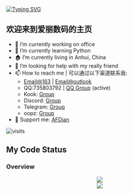 <!-- markdownlint-disable MD026 MD031 MD033 MD036 MD041 -->
[![Typing SVG](https://readme-typing-svg.herokuapp.com?size=25&duration=2500&color=8C43EA&vCenter=true&width=200&height=40&lines=Hi+Welcome+My+Friend;尊死)](https://git.io/typing-svg)

## 欢迎来到爱丽数码的主页  

- 🔭 I’m currently working on office
- 🌱 I’m currently learning Python
- 🏠 I’m currently living in Anhui, China
- 🤔 I’m looking for help with my really friend
- 📫 How to reach me | 可以通过以下渠道联系我:
  - [Email@163](mailto:Z735803792@163.com) | [Email@outlook](mailto:agnes.digital@outlook.com)
  - QQ:735803792 | [QQ Group](https://jq.qq.com/?_wv=1027&k=HdjoCcAe) (active)
  - Kook: [Group](https://kook.top/BwuSMo)
  - Discord: [Group](https://discord.com/invite/XrPHKaR2N3)
  - Telegram: [Group](https://t.me/+104LOS4NqukxOTQ1)
  - oopz: [Group](https://oopz.cn/i/4JttK2)
- 🤝 Support me: [AFDian](https://ifdian.net//a/agnes_digital)

![visits](https://count.getloli.com/get/@Agnes4m?theme=rule15)

## My Code Status

### Overview

<div align="center"><img src="https://github-readme-stats.vercel.app/api?username=Agnes4m&show_icons=true" />

<div align="center"> <img src="https://metrics.lecoq.io/Agnes4m?template=classic&config.timezone=Asia%2FShanghai"> </div>
